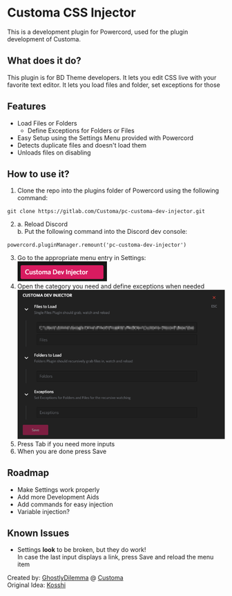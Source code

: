# Customa CSS Injector
This is a development plugin for Powercord, used for the plugin development of Customa.
## What does it do?
This plugin is for BD Theme developers. It lets you edit CSS live with your favorite text editor.
It lets you load files and folder, set exceptions for those
## Features
* Load Files or Folders
    * Define Exceptions for Folders or Files
* Easy Setup using the Settings Menu provided with Powercord
* Detects duplicate files and doesn't load them
* Unloads files on disabling
## How to use it?
1. Clone the repo into the plugins folder of Powercord using the following command:
```SH
git clone https://gitlab.com/Customa/pc-customa-dev-injector.git
```
2. a. Reload Discord<br>
b. Put the following command into the Discord dev console:
```JS
powercord.pluginManager.remount('pc-customa-dev-injector')
```
3. Go to the appropriate menu entry in Settings:<br>
![Menu Entry](docs/images/SettingsMenuEntry.png)
4. Open the category you need and define exceptions when needed
![Menu](docs/images/SettingsMenu.png)
5. Press Tab if you need more inputs
6. When you are done press Save

## Roadmap
* Make Settings work properly
* Add more Development Aids
* Add commands for easy injection
* Variable injection?

## Known Issues
* Settings **look** to be broken, but they do work!<br>
In case the last input displays a link, press Save and reload the menu item

Created by: [GhostlyDilemma](https://gitlab.com/GhostlyDilemma) @ [Customa](https://github.com/Customa)<br>
Original Idea: [Kosshi](https://github.com/kosshishub)